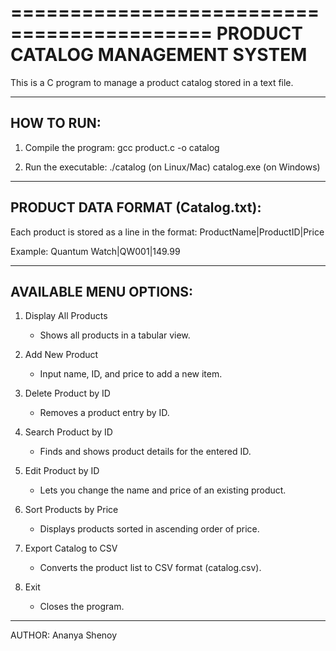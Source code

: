 ===========================================
      PRODUCT CATALOG MANAGEMENT SYSTEM
===========================================

This is a C program to manage a product catalog stored in a text file.

-------------------------------------------
HOW TO RUN:
-------------------------------------------
1. Compile the program:
   gcc product.c -o catalog

2. Run the executable:
   ./catalog        (on Linux/Mac)
   catalog.exe      (on Windows)

-------------------------------------------
PRODUCT DATA FORMAT (Catalog.txt):
-------------------------------------------
Each product is stored as a line in the format:
ProductName|ProductID|Price

Example:
Quantum Watch|QW001|149.99

-------------------------------------------
AVAILABLE MENU OPTIONS:
-------------------------------------------
1. Display All Products
   - Shows all products in a tabular view.

2. Add New Product
   - Input name, ID, and price to add a new item.

3. Delete Product by ID
   - Removes a product entry by ID.

4. Search Product by ID
   - Finds and shows product details for the entered ID.

5. Edit Product by ID
   - Lets you change the name and price of an existing product.

6. Sort Products by Price
   - Displays products sorted in ascending order of price.

7. Export Catalog to CSV
   - Converts the product list to CSV format (catalog.csv).

8. Exit
   - Closes the program.

-------------------------------------------
AUTHOR:
Ananya Shenoy
